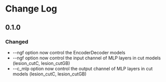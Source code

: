 # Change Log

## 0.1.0
### Changed
* --ngf option now control the EncoderDecoder models
* --ngf option now control the input channel of MLP layers in cut models (lesion_cutC, lesion_cutGB)
* --c_mlp option now control the output channel of MLP layers in cut models (lesion_cutC, lesion_cutGB)